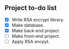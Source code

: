 ## Project to-do list
- [x] Write RSA encrypt library.
- [x] Make database.
- [x] Make back-end project.
- [ ] Make front-end project.
- [ ] Apply RSA encpyt.
